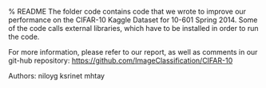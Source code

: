 % README
The folder code contains code that we wrote to improve our performance
on the CIFAR-10 Kaggle Dataset for 10-601 Spring 2014.
Some of the code calls external libraries, which have to be installed in order 
to run the code.

For more information, please refer to our report, as well as 
comments in our git-hub repository:
https://github.com/ImageClassification/CIFAR-10


Authors:
niloyg
ksrinet
mhtay
